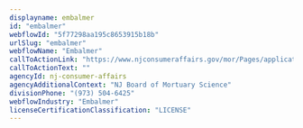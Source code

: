 ```yaml
---
displayname: embalmer
id: "embalmer"
webflowId: "5f77298aa195c8653915b18b"
urlSlug: "embalmer"
webflowName: "Embalmer"
callToActionLink: "https://www.njconsumeraffairs.gov/mor/Pages/applications.aspx"
callToActionText: ""
agencyId: nj-consumer-affairs
agencyAdditionalContext: "NJ Board of Mortuary Science"
divisionPhone: "(973) 504-6425"
webflowIndustry: "Embalmer"
licenseCertificationClassification: "LICENSE"
---
```

